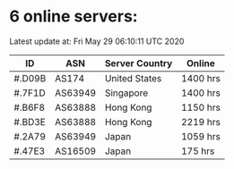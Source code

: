 # 6 online servers:

Latest update at: Fri May 29 06:10:11 UTC 2020

| ID | ASN | Server Country | Online |
| -- | --- | -------------- | ------ |
| #.D09B | AS174 | United States | 1400 hrs |
| #.7F1D | AS63949 | Singapore | 1400 hrs |
| #.B6F8 | AS63888 | Hong Kong | 1150 hrs |
| #.BD3E | AS63888 | Hong Kong | 2219 hrs |
| #.2A79 | AS63949 | Japan | 1059 hrs |
| #.47E3 | AS16509 | Japan | 175 hrs |

